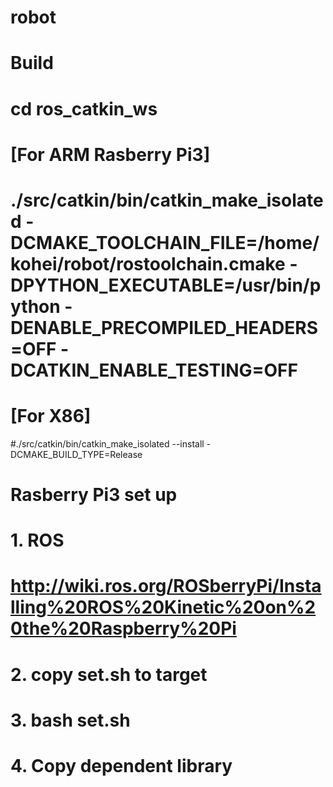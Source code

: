 # robot

# Build
# cd ros_catkin_ws
#
# [For ARM Rasberry Pi3]
# ./src/catkin/bin/catkin_make_isolated -DCMAKE_TOOLCHAIN_FILE=/home/kohei/robot/rostoolchain.cmake -DPYTHON_EXECUTABLE=/usr/bin/python -DENABLE_PRECOMPILED_HEADERS=OFF -DCATKIN_ENABLE_TESTING=OFF
# 
# [For X86]
#./src/catkin/bin/catkin_make_isolated --install -DCMAKE_BUILD_TYPE=Release



# Rasberry Pi3 set up
# 1. ROS
# http://wiki.ros.org/ROSberryPi/Installing%20ROS%20Kinetic%20on%20the%20Raspberry%20Pi

# 2. copy set.sh to target
# 3. bash set.sh
# 4. Copy dependent library 

